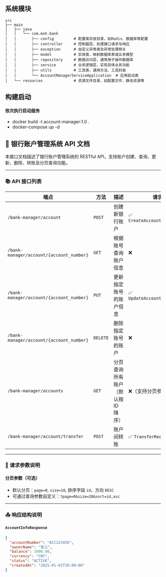 ## 系统模块
~~~
src
├── main
│   ├── java
│   │   └── com.mxh.bank
│   │       ├── config         # 配置类存放目录，如Redis、数据库等配置
│   │       ├── controller     # 控制器层，处理接口请求与响应
│   │       ├── exception      # 自定义异常类及异常处理相关
│   │       ├── model          # 实体类，映射数据库表或业务模型
│   │       ├── repository     # 数据访问层，通常用于操作数据库
│   │       ├── service        # 业务逻辑层，实现具体业务功能
│   │       ├── utils          # 工具类，通用方法、工具封装
│   │       └── AccountManagerServiceApplication  # 应用启动类
│   └── resources              # 资源文件目录，如配置文件、静态资源等
~~~
## 构建启动
#### 依次执行启动服务
- docker build -t account-manager:1.0 .
- docker-compose up -d

## 🏦 银行账户管理系统 API 文档

本接口文档描述了银行账户管理系统的 RESTful API，支持账户创建、查询、更新、删除、转账及分页查询功能。

---

### 📚 API 接口列表

| 端点 | 方法 | 描述 | 请求体 | 成功响应 |
|------|------|------|--------|----------|
| `/bank-manager/account` | `POST` | 创建新银行账户 | ✅ `CreateAccountRequestParam` | `AccountInfoResponse` |
| `/bank-manager/account/{account_number}` | `GET` | 根据账号查询账户信息 | ❌ | `AccountInfoResponse` |
| `/bank-manager/account/{account_number}` | `PUT` | 更新指定账号的账户信息 | ✅ `UpdateAccountRequestParam` | `AccountInfoResponse` |
| `/bank-manager/account/{account_number}` | `DELETE` | 删除指定账号的账户 | ❌ | `OperationResponse` |
| `/bank-manager/accounts` | `GET` | 分页查询所有账户（默认按 ID 降序） | ❌（支持分页参数） | `Page<AccountInfoResponse>` |
| `/bank-manager/account/transfer` | `POST` | 账户间转账 | ✅ `TransferRequestParam` | `OperationResponse` |

---

### 📝 请求参数说明

#### 分页参数（可选）
- 默认分页：`page=0`, `size=10`, 排序字段 `id`，方向 `DESC`
- 可通过查询参数自定义：`?page=0&size=20&sort=id,asc`

---

### 📤 响应结构说明

#### `AccountInfoResponse`
```json
{
  "accountNumber": "ACC123456",
  "ownerName": "张三",
  "balance": 1000.00,
  "currency": "CNY",
  "status": "ACTIVE",
  "createdAt": "2025-01-01T10:00:00"
}

